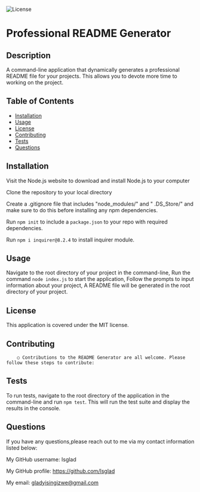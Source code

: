 ![License](https://img.shields.io/badge/License-MIT-blue.svg)
 # Professional README Generator

## Description
A command-line application that dynamically generates a professional README file for your projects. This allows you to devote more time to working on the project.

## Table of Contents

* [Installation](#installation)
* [Usage](#usage)
* [License](#license)
* [Contributing](#contributing)
* [Tests](#tests)
* [Questions](#questions)

## Installation


Visit the Node.js website to download and install Node.js to your computer

 Clone the repository to your local directory

 Create a .gitignore file that includes "node_modules/"  and  " .DS_Store/" and make sure to do this before installing any npm dependencies.

 Run `npm init` to include a `package.json` to your repo with required dependencies.

 Run `npm i inquirer@8.2.4` to install inquirer module.

## Usage

Navigate to the root directory of your project in the command-line, Run the command `node index.js` to start the application, Follow the prompts to input information about your project, A README file will be generated in the root directory of your project.

## License

This application is covered under the MIT license.
     
## Contributing

		○ Contributions to the README Generator are all welcome. Please follow these steps to contribute:

## Tests

To run tests, navigate to the root directory of the application in the command-line and run `npm test`. This will run the test suite and display the results in the console.

## Questions

If you have any questions,please reach out to me via my contact information listed below:

My GitHub username: Isglad

My GitHub profile: https://github.com/Isglad

My email: gladyisingizwe@gmail.com